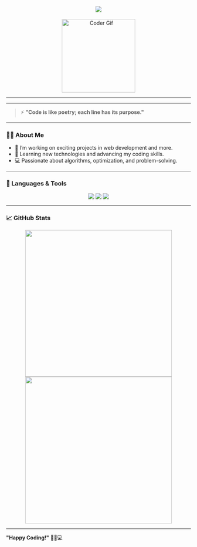 <h1 align="center">
  <img src="https://readme-typing-svg.herokuapp.com?font=Fira+Code&size=30&pause=1000&color=00FF00&center=true&width=435&lines=Welcome+to+Naitik's+GitHub!;Happy+Coding!+%F0%9F%92%BB">
</h1>

<p align="center">
  <img src="https://media.giphy.com/media/3oKIPvvYf8gphM4Vfy/giphy.gif" width="200px" alt="Coder Gif"/>
</p>

---


---

> ⚡ **"Code is like poetry; each line has its purpose."**

---

### 🧑‍💻 About Me
- 🔭 I’m working on exciting projects in web development and more.
- 🌱 Learning new technologies and advancing my coding skills.
- 💻 Passionate about algorithms, optimization, and problem-solving.

---

### 🔧 Languages & Tools
<p align="center">
  <img src="https://img.shields.io/badge/Code-Java-informational?style=flat-square&logo=java&logoColor=white&color=green"/>
  <img src="https://img.shields.io/badge/Database-MySQL-informational?style=flat-square&logo=mysql&logoColor=white&color=green"/>
  <img src="https://img.shields.io/badge/IDE-Eclipse-informational?style=flat-square&logo=eclipse&logoColor=white&color=green"/>
</p>

---

### 📈 GitHub Stats
<p align="center">
  <img src="https://github-readme-stats.vercel.app/api?username=yourusername&show_icons=true&theme=radical&count_private=true" width="400px"/>
  <img src="https://github-readme-streak-stats.herokuapp.com/?user=yourusername&theme=dark" width="400px"/>
</p>

---

**"Happy Coding!"** 👨‍💻💻
